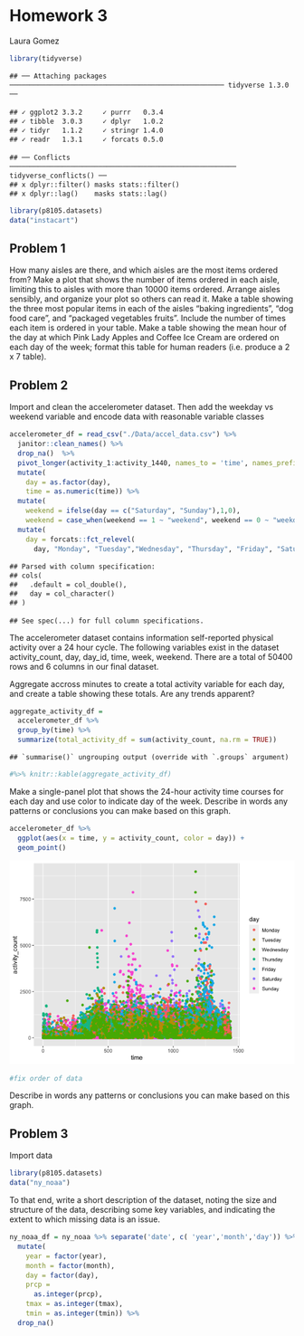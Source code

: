 Homework 3
================
Laura Gomez

``` r
library(tidyverse)
```

    ## ── Attaching packages ───────────────────────────────────────────────────── tidyverse 1.3.0 ──

    ## ✓ ggplot2 3.3.2     ✓ purrr   0.3.4
    ## ✓ tibble  3.0.3     ✓ dplyr   1.0.2
    ## ✓ tidyr   1.1.2     ✓ stringr 1.4.0
    ## ✓ readr   1.3.1     ✓ forcats 0.5.0

    ## ── Conflicts ──────────────────────────────────────────────────────── tidyverse_conflicts() ──
    ## x dplyr::filter() masks stats::filter()
    ## x dplyr::lag()    masks stats::lag()

``` r
library(p8105.datasets)
data("instacart")
```

## Problem 1

How many aisles are there, and which aisles are the most items ordered
from? Make a plot that shows the number of items ordered in each aisle,
limiting this to aisles with more than 10000 items ordered. Arrange
aisles sensibly, and organize your plot so others can read it. Make a
table showing the three most popular items in each of the aisles “baking
ingredients”, “dog food care”, and “packaged vegetables fruits”. Include
the number of times each item is ordered in your table. Make a table
showing the mean hour of the day at which Pink Lady Apples and Coffee
Ice Cream are ordered on each day of the week; format this table for
human readers (i.e. produce a 2 x 7 table).

## Problem 2

Import and clean the accelerometer dataset. Then add the weekday vs
weekend variable and encode data with reasonable variable classes

``` r
accelerometer_df = read_csv("./Data/accel_data.csv") %>%
  janitor::clean_names() %>%
  drop_na()  %>%
  pivot_longer(activity_1:activity_1440, names_to = 'time', names_prefix = 'activity_', values_to = 'activity_count') %>% 
  mutate(
    day = as.factor(day), 
    time = as.numeric(time)) %>% 
  mutate(
    weekend = ifelse(day == c("Saturday", "Sunday"),1,0), 
    weekend = case_when(weekend == 1 ~ "weekend", weekend == 0 ~ "weekday" )) %>%
  mutate(
    day = forcats::fct_relevel(
      day, "Monday", "Tuesday","Wednesday", "Thursday", "Friday", "Saturday", "Sunday" ))
```

    ## Parsed with column specification:
    ## cols(
    ##   .default = col_double(),
    ##   day = col_character()
    ## )

    ## See spec(...) for full column specifications.

The accelerometer dataset contains information self-reported physical
activity over a 24 hour cycle. The following variables exist in the
dataset activity\_count, day, day\_id, time, week, weekend. There are a
total of 50400 rows and 6 columns in our final dataset.

Aggregate accross minutes to create a total activity variable for each
day, and create a table showing these totals. Are any trends apparent?

``` r
aggregate_activity_df = 
  accelerometer_df %>% 
  group_by(time) %>% 
  summarize(total_activity_df = sum(activity_count, na.rm = TRUE)) 
```

    ## `summarise()` ungrouping output (override with `.groups` argument)

``` r
#%>% knitr::kable(aggregate_activity_df)
```

Make a single-panel plot that shows the 24-hour activity time courses
for each day and use color to indicate day of the week. Describe in
words any patterns or conclusions you can make based on this graph.

``` r
accelerometer_df %>%
  ggplot(aes(x = time, y = activity_count, color = day)) + 
  geom_point() 
```

![](p8105_hw3_lcg2154_files/figure-gfm/unnamed-chunk-1-1.png)<!-- -->

``` r
#fix order of data 
```

Describe in words any patterns or conclusions you can make based on this
graph.

## Problem 3

Import data

``` r
library(p8105.datasets)
data("ny_noaa")
```

To that end, write a short description of the dataset, noting the size
and structure of the data, describing some key variables, and indicating
the extent to which missing data is an issue.

``` r
ny_noaa_df = ny_noaa %>% separate('date', c( 'year','month','day')) %>% 
  mutate(
    year = factor(year), 
    month = factor(month), 
    day = factor(day), 
    prcp =
      as.integer(prcp), 
    tmax = as.integer(tmax), 
    tmin = as.integer(tmin)) %>% 
  drop_na()
```
